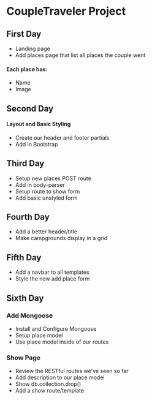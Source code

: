 # CoupleTraveler Project

## First Day

* Landing page
* Add places page that list all places the couple went


#### Each place has:

* Name
* Image
    
    
## Second Day

#### Layout and Basic Styling

* Create our header and footer partials
* Add in Bootstrap


## Third Day

* Setup new places POST route
* Add in body-parser
* Setup route to show form
* Add basic unstyled form


## Fourth Day

* Add a better header/title
* Make campgrounds display in a grid
 

## Fifth Day

* Add a navbar to all templates
* Style the new add place form
    
## Sixth Day

### Add Mongoose
* Install and Configure Mongoose
* Setup place model
* Use place model inside of our routes

### Show Page
* Review the RESTful routes we've seen so far
* Add description to our place model
* Show db.collection.drop()
* Add a show route/template